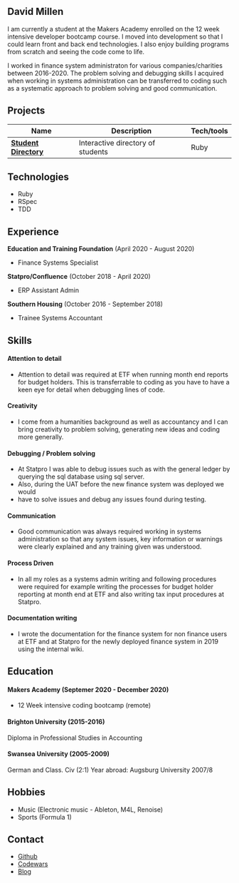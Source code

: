 ## David Millen

I am currently a student at the Makers Academy enrolled on the 12 week intensive 
developer bootcamp course.  I moved into development so that I could learn front 
and back end technologies.  I also enjoy building programs from scratch 
and seeing the code come to life.

I worked in finance system administraton for various companies/charities between 
2016-2020.  The problem solving and debugging skills I acquired when working in 
systems administration can be transferred to coding such as a systematic 
approach to problem solving and good communication.

## Projects

| Name                                                                       | Description                         | Tech/tools  |
| -------------------------------------------------------------------------- | ------------------------------------| ----------- |
| [**Student Directory**](https://github.com/dm-devtech/student-directory)   | Interactive directory of students   | Ruby        |

## Technologies
- Ruby
- RSpec
- TDD

## Experience

**Education and Training Foundation** (April 2020 - August 2020)  
- Finance Systems Specialist

**Statpro/Confluence** (October 2018 - April 2020)  
- ERP Assistant Admin

**Southern Housing** (October 2016 - September 2018)
- Trainee Systems Accountant

## Skills

#### Attention to detail
-  Attention to detail was required at ETF when running month end reports for
budget holders.  This is transferrable to coding as you have to have a keen 
eye for detail when debugging lines of code.   

#### Creativity
- I come from a humanities background as well as accountancy and I can bring 
creativity to problem solving, generating new ideas and coding more generally.  

#### Debugging / Problem solving
- At Statpro I was able to debug issues such as with the general ledger by 
querying the sql database using sql server.  
- Also, during the UAT before the new finance system was deployed we would 
- have to solve issues and debug any issues found 
during testing.  

#### Communication
- Good communication was always required working in systems administration 
so that any system issues, key information or warnings were clearly explained 
and any training given was understood.  

#### Process Driven
- In all my roles as a systems admin writing and following procedures were 
required for example writing the processes for budget holder reporting at 
month end at ETF and also writing tax input procedures at Statpro.  

#### Documentation writing
- I wrote the documentation for the finance system for non finance users at ETF
and at Statpro for the newly deployed finance system in 2019 using the internal
wiki. 

## Education

#### Makers Academy (Septemer 2020 - December 2020)
- 12 Week intensive coding bootcamp (remote)

#### Brighton University (2015-2016)
Diploma in Professional Studies in Accounting

#### Swansea University (2005-2009)
German and Class. Civ (2:1)
Year abroad: Augsburg University 2007/8

## Hobbies
- Music (Electronic music - Ableton, M4L, Renoise)
- Sports (Formula 1)

## Contact
- [Github](https://github.com/dm-devtech)
- [Codewars](https://www.codewars.com/users/dm-devtech)
- [Blog](https://anewdeveloper.wordpress.com/)
